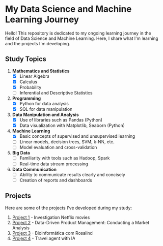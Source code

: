# My Data Science and Machine Learning Journey

Hello! This repository is dedicated to my ongoing learning journey in the field of Data Science and Machine Learning. Here, I share what I'm learning and the projects I'm developing.

## Study Topics

1. **Mathematics and Statistics**
   - [X] Linear Algebra
   - [X] Calculus
   - [X] Probability
   - [ ] Inferential and Descriptive Statistics

2. **Programming**
   - [X] Python for data analysis
   - [X] SQL for data manipulation

3. **Data Manipulation and Analysis**
   - [X] Use of libraries such as Pandas (Python)
   - [X] Data visualization with Matplotlib, Seaborn (Python)

4. **Machine Learning**
   - [X] Basic concepts of supervised and unsupervised learning
   - [ ] Linear models, decision trees, SVM, k-NN, etc.
   - [ ] Model evaluation and cross-validation

5. **Big Data**
   - [ ] Familiarity with tools such as Hadoop, Spark
   - [ ] Real-time data stream processing

6. **Data Communication**
   - [ ] Ability to communicate results clearly and concisely
   - [ ] Creation of reports and dashboards

## Projects

Here are some of the projects I've developed during my study:

1. [Project 1](https://github.com/flavinhojrz/investigation_Netflix_movies) - Investigation Netflix movies
2. [Project 2](https://github.com/flavinhojrz/Gestao_de_produtos) - Data-Driven Product Management: Conducting a Market Analysis
3. [Project 3](https://github.com/flavinhojrz/Rosalind_python) - Bioinformática com Rosalind
4. [Project 4](https://github.com/flavinhojrz/travel_agent_py_IA) - Travel agent with IA

